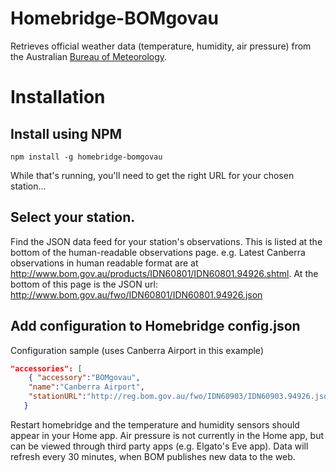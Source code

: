 
# Homebridge-BOMgovau

Retrieves official weather data (temperature, humidity, air pressure) from the Australian [Bureau of Meteorology](http://www.bom.gov.au).

# Installation

## Install using NPM
` npm install -g homebridge-bomgovau `

While that's running, you'll need to get the right URL for your chosen station...

## Select your station. 
Find the JSON data feed for your station's observations. This is listed at the bottom of the human-readable observations page. e.g.  Latest Canberra observations in human readable format are at http://www.bom.gov.au/products/IDN60801/IDN60801.94926.shtml. At the bottom of this page is the JSON url: http://www.bom.gov.au/fwo/IDN60801/IDN60801.94926.json

## Add configuration to Homebridge config.json
Configuration sample (uses Canberra Airport in this example)
```json
"accessories": [
	{ "accessory":"BOMgovau",
	"name":"Canberra Airport",
	"stationURL":"http://reg.bom.gov.au/fwo/IDN60903/IDN60903.94926.json"
   }
```

Restart homebridge and the temperature and humidity sensors should appear in your Home app. Air pressure is not currently in the Home app, but can be viewed through third party apps (e.g. Elgato's Eve app). Data will refresh every 30 minutes, when BOM publishes new data to the web. 

